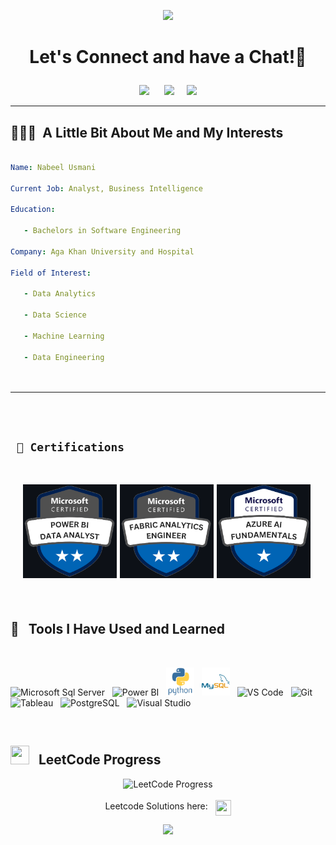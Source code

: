 <p align="center">
<img src="https://capsule-render.vercel.app/api?type=waving&color=gradient&text=Hello!&height=100&section=header"/>
</p>
 
<h1 align="center">

  Let's Connect and have a Chat!💬
</h1>
 
<p align="center">
<a href="mailto:nabeelusmani@yahoo.com" style="text-decoration: none;">
<img height="50" src="https://mailmeteor.com/logos/assets/PNG/Gmail_Logo_512px.png" />
</a>&nbsp;&nbsp;&nbsp;&nbsp;
<a href="https://www.linkedin.com/in/nabeelusmani1999/" style="text-decoration: none;">
<img height="50" src="https://cdn.jsdelivr.net/gh/devicons/devicon@latest/icons/linkedin/linkedin-original.svg" />
</a>&nbsp;&nbsp;&nbsp;
<a href="https://www.kaggle.com/nabeelusmani" style="text-decoration: none;" target="_blank">
<img height="50" src="https://cdn.jsdelivr.net/gh/devicons/devicon@latest/icons/kaggle/kaggle-original.svg" />
</a>
</p>
 
 
---
 
<h2> 👨🏻‍💻 &nbsp;A Little Bit About Me and My Interests</h2>
 
```yaml

Name: Nabeel Usmani

Current Job: Analyst, Business Intelligence 

Education:
 
   - Bachelors in Software Engineering

Company: Aga Khan University and Hospital
 
Field of Interest:

   - Data Analytics

   - Data Science

   - Machine Learning

   - Data Engineering
 
 
```

---  
 
<div style="padding: 10px;">
<h2 style="display: flex; align-items: center; gap: 10px;">

    🏅 Certifications
</h2>
<div style="display: flex; overflow-x: auto; padding: 10px; gap: 5px;">
<a href="https://learn.microsoft.com/api/credentials/share/en-us/MunsifJaweed-3344/A9326717DBE9099F?sharingId" target="_blank">
<img src="https://github.com/munsifjaved/Certifications_image/blob/main/Power%20BI%20Analyst.png?raw=true" alt="Power BI Data Analyst" width="150" height="150" >
</a>
<a href="https://learn.microsoft.com/api/credentials/share/en-us/MunsifJaweed-3344/88AD721B92031682?sharingId" target="_blank">
<img src="https://github.com/munsifjaved/Certifications_image/blob/main/Fabric%20Analytics%20Engineer.png?raw=true" alt="Fabric Analytics Engineer" width="150" height="150">
</a>
<a href="https://learn.microsoft.com/api/credentials/share/en-us/MunsifJaweed-3344/C7F615FB2245DDC0?sharingId" target="_blank">
<img src="https://github.com/munsifjaved/Certifications_image/blob/main/Azure%20AI%20Fundamentals.png?raw=true" alt="Azure AI Fundamentals" width="150" height="150">
</a>
</div>
</div>
<br>
<h2> 🚀 &nbsp; Tools I Have Used and Learned</h2>
<br>
<p align="left">
<img src="https://cdn.jsdelivr.net/gh/devicons/devicon@latest/icons/microsoftsqlserver/microsoftsqlserver-original.svg" alt="Microsoft Sql Server" width="47" height="47"/>
</a>&nbsp;
<img src="https://raw.githubusercontent.com/microsoft/PowerBI-Icons/main/SVG/Power-BI.svg" alt="Power BI" width="45" height="45"/>
</a>&nbsp;
<img src="https://raw.githubusercontent.com/devicons/devicon/master/icons/python/python-original-wordmark.svg" alt="Python" width="45" height="45"/>
</a>&nbsp;
<img src="https://raw.githubusercontent.com/devicons/devicon/master/icons/mysql/mysql-original-wordmark.svg" alt="MySQL" width="45" height="45" />
</a>&nbsp;
<img src="https://cdn.jsdelivr.net/gh/devicons/devicon/icons/vscode/vscode-original.svg" alt="VS Code" width="45" height="45"/>
</a>&nbsp;
<img src="https://cdn.jsdelivr.net/gh/devicons/devicon/icons/git/git-original.svg" alt="Git" width="45" height="45"/>
</a>&nbsp;
<img src="https://cdn.worldvectorlogo.com/logos/tableau-software.svg" alt="Tableau" width="45" height="45"/>
</a>&nbsp;
<img src="https://cdn.jsdelivr.net/gh/devicons/devicon@latest/icons/postgresql/postgresql-original.svg" alt="PostgreSQL" width="45" height="45"/>
</a>&nbsp;
<img src="https://cdn.jsdelivr.net/gh/devicons/devicon@latest/icons/visualstudio/visualstudio-original.svg" alt="Visual Studio" width="45" height="45"/>
</p>
<br>
<h2> <img src="https://iconape.com/wp-content/png_logo_vector/leetcode-logo-white-no-text.png" width="30" height="30"/>  &nbsp; LeetCode Progress </h2>
<p align="center">
<img src="https://leetcard.jacoblin.cool/nabeelusmani?theme=unicorn" alt="LeetCode Progress">
</p>
 
<p align="center">
<a>Leetcode Solutions here:</a>
</a>&nbsp;
<a href="https://github.com/Nabeel-Usmani/LeetCode_Solutions/tree/main" style="text-decoration: none;">
<img src="https://iconmonstr.com/wp-content/g/gd/makefg.php?i=../releases/preview/2012/png/iconmonstr-github-1.png&r=255&g=255&b=255" width="25" height="25" style="vertical-align: middle; margin-top: 3px;"/>
</a>
</p>
 
 
<p align="center">
<img src="https://capsule-render.vercel.app/api?type=waving&color=gradient&height=100&section=footer"/>
</p>
 
 
 
